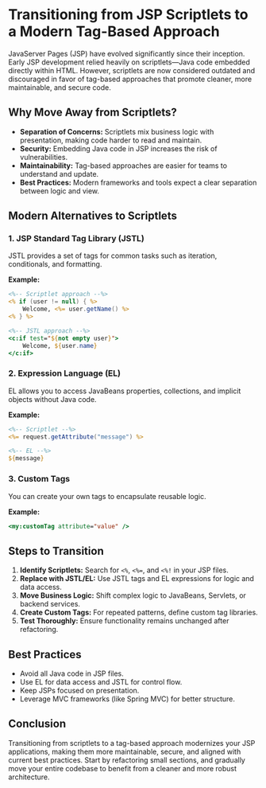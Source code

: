 # Transitioning from JSP Scriptlets to a Modern Tag-Based Approach

JavaServer Pages (JSP) have evolved significantly since their inception. Early JSP development relied heavily on scriptlets—Java code embedded directly within HTML. However, scriptlets are now considered outdated and discouraged in favor of tag-based approaches that promote cleaner, more maintainable, and secure code.

## Why Move Away from Scriptlets?

- **Separation of Concerns:** Scriptlets mix business logic with presentation, making code harder to read and maintain.
- **Security:** Embedding Java code in JSP increases the risk of vulnerabilities.
- **Maintainability:** Tag-based approaches are easier for teams to understand and update.
- **Best Practices:** Modern frameworks and tools expect a clear separation between logic and view.

## Modern Alternatives to Scriptlets

### 1. JSP Standard Tag Library (JSTL)

JSTL provides a set of tags for common tasks such as iteration, conditionals, and formatting.

**Example:**

```jsp
<%-- Scriptlet approach --%>
<% if (user != null) { %>
    Welcome, <%= user.getName() %>
<% } %>

<%-- JSTL approach --%>
<c:if test="${not empty user}">
    Welcome, ${user.name}
</c:if>
```

### 2. Expression Language (EL)

EL allows you to access JavaBeans properties, collections, and implicit objects without Java code.

**Example:**

```jsp
<%-- Scriptlet --%>
<%= request.getAttribute("message") %>

<%-- EL --%>
${message}
```

### 3. Custom Tags

You can create your own tags to encapsulate reusable logic.

**Example:**

```jsp
<my:customTag attribute="value" />
```

## Steps to Transition

1. **Identify Scriptlets:** Search for `<%`, `<%=`, and `<%!` in your JSP files.
2. **Replace with JSTL/EL:** Use JSTL tags and EL expressions for logic and data access.
3. **Move Business Logic:** Shift complex logic to JavaBeans, Servlets, or backend services.
4. **Create Custom Tags:** For repeated patterns, define custom tag libraries.
5. **Test Thoroughly:** Ensure functionality remains unchanged after refactoring.

## Best Practices

- Avoid all Java code in JSP files.
- Use EL for data access and JSTL for control flow.
- Keep JSPs focused on presentation.
- Leverage MVC frameworks (like Spring MVC) for better structure.

## Conclusion

Transitioning from scriptlets to a tag-based approach modernizes your JSP applications, making them more maintainable, secure, and aligned with current best practices. Start by refactoring small sections, and gradually move your entire codebase to benefit from a cleaner and more robust architecture.
